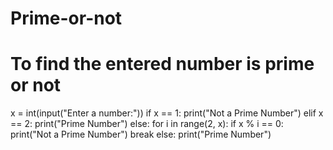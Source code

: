 # Prime-or-not
# To find the entered number is prime or not
x = int(input("Enter a number:"))
if x == 1:
    print("Not a Prime Number")
elif x == 2:
    print("Prime Number")
else:
    for i in range(2, x):
        if x % i == 0:
            print("Not a Prime Number")
            break
    else:
        print("Prime Number")
